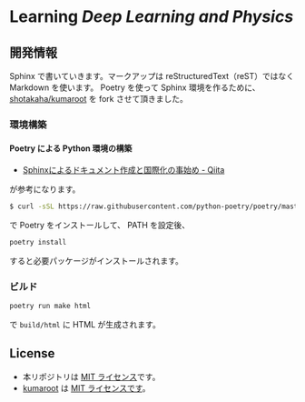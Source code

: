 # Learning *Deep Learning and Physics*

## 開発情報

Sphinx で書いていきます。マークアップは reStructuredText（reST）ではなく Markdown を使います。
Poetry を使って Sphinx 環境を作るために、 [shotakaha/kumaroot](https://github.com/shotakaha/kumaroot) を fork させて頂きました。

### 環境構築

#### Poetry による Python 環境の構築

- [Sphinxによるドキュメント作成と国際化の事始め - Qiita](https://qiita.com/tatsurou313/items/8bf7b43842b7827760fa#poetry-%E3%82%92%E3%82%A4%E3%83%B3%E3%82%B9%E3%83%88%E3%83%BC%E3%83%AB%E3%81%97%E3%81%A6%E4%BB%AE%E6%83%B3%E7%92%B0%E5%A2%83%E3%82%92%E6%A7%8B%E7%AF%89%E3%81%99%E3%82%8B)

が参考になります。

```sh
$ curl -sSL https://raw.githubusercontent.com/python-poetry/poetry/master/get-poetry.py | python
```

で Poetry をインストールして、 PATH を設定後、

```sh
poetry install
```

すると必要パッケージがインストールされます。

### ビルド

```sh
poetry run make html
```

で `build/html` に HTML が生成されます。

## License

- 本リポジトリは [MIT ライセンス](https://github.com/pn11/learning-dl-and-phys/blob/master/LICENSE)です。
- [kumaroot](https://github.com/shotakaha/kumaroot) は [MIT ライセンスです](https://github.com/shotakaha/kumaroot/blob/master/LICENSE)。
